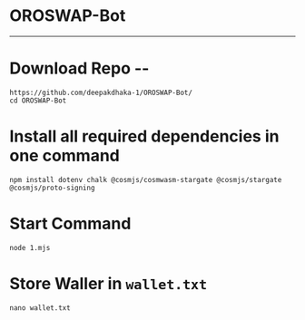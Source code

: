 # OROSWAP-Bot
---

# Download Repo -- 
```
https://github.com/deepakdhaka-1/OROSWAP-Bot/
cd OROSWAP-Bot
```
# Install all required dependencies in one command
```
npm install dotenv chalk @cosmjs/cosmwasm-stargate @cosmjs/stargate @cosmjs/proto-signing
```
# Start Command 
```
node 1.mjs
```

# Store Waller in `wallet.txt`
```
nano wallet.txt
